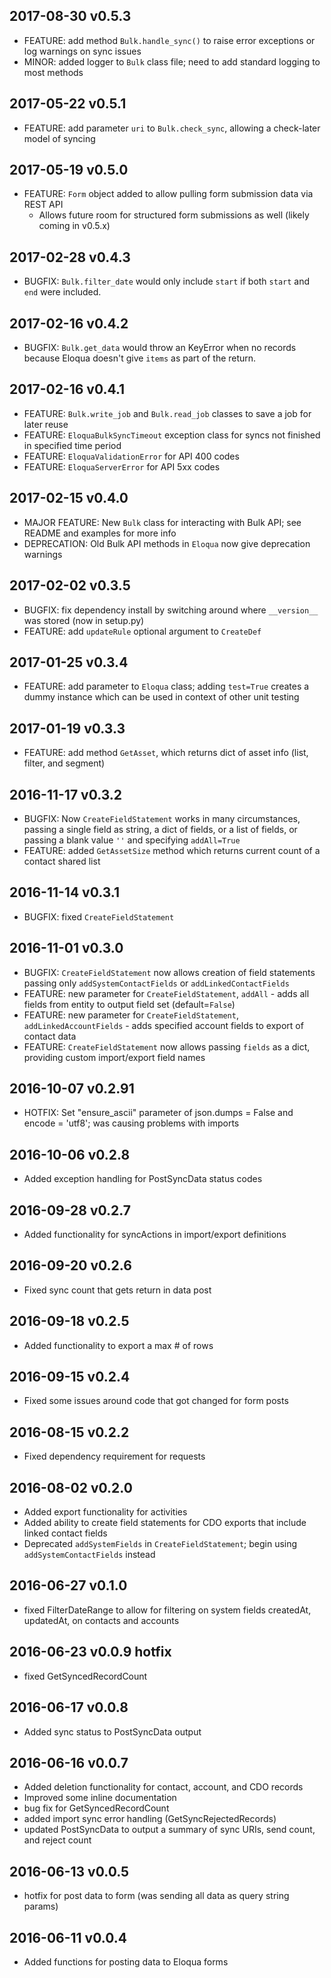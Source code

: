 ## 2017-08-30 v0.5.3
- FEATURE: add method `Bulk.handle_sync()` to raise error exceptions or log warnings on sync issues
- MINOR: added logger to `Bulk` class file; need to add standard logging to most methods

## 2017-05-22 v0.5.1
- FEATURE: add parameter `uri` to `Bulk.check_sync`, allowing a check-later model of syncing

## 2017-05-19 v0.5.0
- FEATURE: `Form` object added to allow pulling form submission data via REST API
  + Allows future room for structured form submissions as well (likely coming in v0.5.x)

## 2017-02-28 v0.4.3
- BUGFIX: `Bulk.filter_date` would only include `start` if both `start` and `end` were included.

## 2017-02-16 v0.4.2
- BUGFIX: `Bulk.get_data` would throw an KeyError when no records because Eloqua doesn't give `items` as part of the return.

## 2017-02-16 v0.4.1
- FEATURE: `Bulk.write_job` and `Bulk.read_job` classes to save a job for later reuse
- FEATURE: `EloquaBulkSyncTimeout` exception class for syncs not finished in specified time period
- FEATURE: `EloquaValidationError` for API 400 codes
- FEATURE: `EloquaServerError` for API 5xx codes

## 2017-02-15 v0.4.0
- MAJOR FEATURE: New `Bulk` class for interacting with Bulk API; see README and examples for more info
- DEPRECATION: Old Bulk API methods in `Eloqua` now give deprecation warnings

## 2017-02-02 v0.3.5
- BUGFIX: fix dependency install by switching around where `__version__` was stored (now in setup.py)
- FEATURE: add `updateRule` optional argument to `CreateDef`

## 2017-01-25 v0.3.4
- FEATURE: add parameter to `Eloqua` class; adding `test=True` creates a dummy instance which can be used in context of other unit testing

## 2017-01-19 v0.3.3
- FEATURE: add method `GetAsset`, which returns dict of asset info (list, filter, and segment)

## 2016-11-17 v0.3.2
- BUGFIX: Now `CreateFieldStatement` works in many circumstances, passing a single field as string, a dict of fields, or a list of fields, or passing a blank value `''` and specifying `addAll=True`
- FEATURE: added `GetAssetSize` method which returns current count of a contact shared list

## 2016-11-14 v0.3.1
- BUGFIX: fixed `CreateFieldStatement`

## 2016-11-01 v0.3.0
- BUGFIX: `CreateFieldStatement` now allows creation of field statements passing only `addSystemContactFields` or `addLinkedContactFields`
- FEATURE: new parameter for `CreateFieldStatement`, `addAll` - adds all fields from entity to output field set (default=`False`)
- FEATURE: new parameter for `CreateFieldStatement`, `addLinkedAccountFields` - adds specified account fields to export of contact data
- FEATURE: `CreateFieldStatement` now allows passing `fields` as a dict, providing custom import/export field names

## 2016-10-07 v0.2.91
- HOTFIX: Set "ensure_ascii" parameter of json.dumps = False and encode = 'utf8'; was causing problems with imports

## 2016-10-06 v0.2.8
- Added exception handling for PostSyncData status codes

## 2016-09-28 v0.2.7
- Added functionality for syncActions in import/export definitions

## 2016-09-20 v0.2.6
- Fixed sync count that gets return in data post

## 2016-09-18 v0.2.5
- Added functionality to export a max # of rows

## 2016-09-15 v0.2.4
- Fixed some issues around code that got changed for form posts

## 2016-08-15 v0.2.2
- Fixed dependency requirement for requests

## 2016-08-02 v0.2.0
- Added export functionality for activities
- Added ability to create field statements for CDO exports that include linked contact fields
- Deprecated ```addSystemFields``` in ```CreateFieldStatement```; begin using ```addSystemContactFields``` instead

## 2016-06-27 v0.1.0
- fixed FilterDateRange to allow for filtering on system fields createdAt, updatedAt, on contacts and accounts

## 2016-06-23 v0.0.9 hotfix
- fixed GetSyncedRecordCount

## 2016-06-17 v0.0.8
- Added sync status to PostSyncData output

## 2016-06-16 v0.0.7
- Added deletion functionality for contact, account, and CDO records
- Improved some inline documentation
- bug fix for GetSyncedRecordCount
- added import sync error handling (GetSyncRejectedRecords)
- updated PostSyncData to output a summary of sync URIs, send count, and reject count

## 2016-06-13 v0.0.5
- hotfix for post data to form (was sending all data as query string params)

## 2016-06-11 v0.0.4
- Added functions for posting data to Eloqua forms
